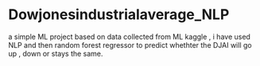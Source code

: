 # Dowjonesindustrialaverage_NLP
a simple ML project based on data collected from ML kaggle , i have used NLP and then random forest regressor to predict whethter the DJAI will go up , down or stays the same. 
